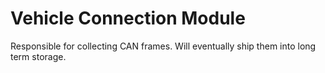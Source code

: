 # Vehicle Connection Module

Responsible for collecting CAN frames.
Will eventually ship them into long term storage.